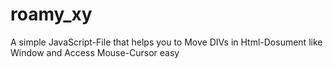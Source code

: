 # roamy_xy
A simple JavaScript-File that helps you to Move DIVs in Html-Dosument like Window and Access Mouse-Cursor easy
